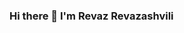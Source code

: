 ### Hi there 👋 I'm Revaz Revazashvili

<!--
**RevazRevazashvili/RevazRevazashvili** is a ✨ _special_ ✨ repository because its `README.md` (this file) appears on your GitHub profile.

A passionate ML/NLP and Data Engineer

- 🔭 I’m currently working on Language Models for OCR, Computer Vision and NLP
- 🌱 I’m currently learning Large Language Models, Langchain and Deep Learning
- 👯 I’m looking to collaborate on Open Source Projects
- 📫 How to reach me: www.linkedin.com/in/revaz-revazashvili-1a1451241
-->
